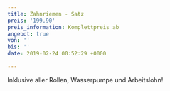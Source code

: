 ```yaml
---
title: Zahnriemen - Satz
preis: '199,90'
preis_information: Komplettpreis ab
angebot: true
von: ''
bis: ''
date: 2019-02-24 00:52:29 +0000

---
```

Inklusive aller Rollen, Wasserpumpe und Arbeitslohn!